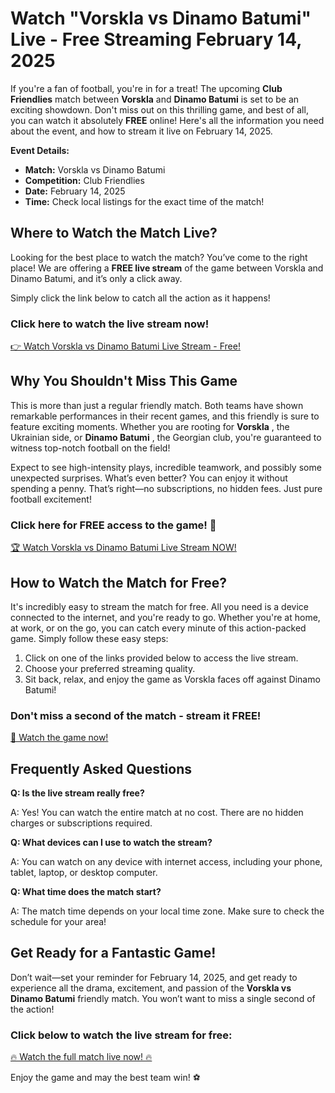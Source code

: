 # Watch "Vorskla vs Dinamo Batumi" Live - Free Streaming February 14, 2025

If you're a fan of football, you're in for a treat! The upcoming **Club Friendlies** match between **Vorskla** and **Dinamo Batumi** is set to be an exciting showdown. Don't miss out on this thrilling game, and best of all, you can watch it absolutely **FREE** online! Here's all the information you need about the event, and how to stream it live on February 14, 2025.

**Event Details:**

- **Match:** Vorskla vs Dinamo Batumi
- **Competition:** Club Friendlies
- **Date:** February 14, 2025
- **Time:** Check local listings for the exact time of the match!

## Where to Watch the Match Live?

Looking for the best place to watch the match? You’ve come to the right place! We are offering a **FREE live stream** of the game between Vorskla and Dinamo Batumi, and it’s only a click away.

Simply click the link below to catch all the action as it happens!

### Click here to watch the live stream now!

[👉 Watch Vorskla vs Dinamo Batumi Live Stream - Free!](https://tinyurl.com/livestreamfreeo?st=Vorskla+vs+Dinamo+Batumi&si=ghc)

## Why You Shouldn't Miss This Game

This is more than just a regular friendly match. Both teams have shown remarkable performances in their recent games, and this friendly is sure to feature exciting moments. Whether you are rooting for **Vorskla** , the Ukrainian side, or **Dinamo Batumi** , the Georgian club, you're guaranteed to witness top-notch football on the field!

Expect to see high-intensity plays, incredible teamwork, and possibly some unexpected surprises. What’s even better? You can enjoy it without spending a penny. That’s right—no subscriptions, no hidden fees. Just pure football excitement!

### Click here for FREE access to the game! 🎉

[🏆 Watch Vorskla vs Dinamo Batumi Live Stream NOW!](https://tinyurl.com/livestreamfreeo?st=Vorskla+vs+Dinamo+Batumi&si=ghc)

## How to Watch the Match for Free?

It's incredibly easy to stream the match for free. All you need is a device connected to the internet, and you're ready to go. Whether you're at home, at work, or on the go, you can catch every minute of this action-packed game. Simply follow these easy steps:

1. Click on one of the links provided below to access the live stream.
2. Choose your preferred streaming quality.
3. Sit back, relax, and enjoy the game as Vorskla faces off against Dinamo Batumi!

### Don't miss a second of the match - stream it FREE!

[🎯 Watch the game now!](https://tinyurl.com/livestreamfreeo?st=Vorskla+vs+Dinamo+Batumi&si=ghc)

## Frequently Asked Questions

**Q: Is the live stream really free?**

A: Yes! You can watch the entire match at no cost. There are no hidden charges or subscriptions required.

**Q: What devices can I use to watch the stream?**

A: You can watch on any device with internet access, including your phone, tablet, laptop, or desktop computer.

**Q: What time does the match start?**

A: The match time depends on your local time zone. Make sure to check the schedule for your area!

## Get Ready for a Fantastic Game!

Don’t wait—set your reminder for February 14, 2025, and get ready to experience all the drama, excitement, and passion of the **Vorskla vs Dinamo Batumi** friendly match. You won’t want to miss a single second of the action!

### Click below to watch the live stream for free:

[🔥 Watch the full match live now! 🔥](https://tinyurl.com/livestreamfreeo?st=Vorskla+vs+Dinamo+Batumi&si=ghc)

Enjoy the game and may the best team win! ⚽
